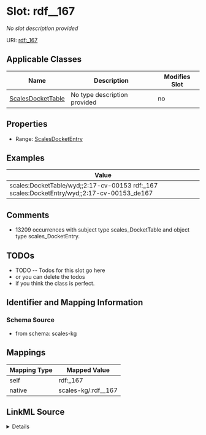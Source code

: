 

# Slot: rdf__167


_No slot description provided_





URI: [rdf:_167](http://www.w3.org/1999/02/22-rdf-syntax-ns#_167)



<!-- no inheritance hierarchy -->





## Applicable Classes

| Name | Description | Modifies Slot |
| --- | --- | --- |
| [ScalesDocketTable](../classes/ScalesDocketTable.md) | No type description provided |  no  |







## Properties

* Range: [ScalesDocketEntry](../classes/ScalesDocketEntry.md)






## Examples

| Value |
| --- |
| scales:DocketTable/wyd;;2:17-cv-00153 rdf:_167 scales:DocketEntry/wyd;;2:17-cv-00153_de167 |

## Comments

* 13209 occurrences with subject type scales_DocketTable and object type scales_DocketEntry.

## TODOs

* TODO -- Todos for this slot go here
* or you can delete the todos
* if you think the class is perfect.

## Identifier and Mapping Information







### Schema Source


* from schema: scales-kg




## Mappings

| Mapping Type | Mapped Value |
| ---  | ---  |
| self | rdf:_167 |
| native | scales-kg/:rdf__167 |




## LinkML Source

<details>
```yaml
name: rdf__167
description: No slot description provided
todos:
- TODO -- Todos for this slot go here
- or you can delete the todos
- if you think the class is perfect.
comments:
- 13209 occurrences with subject type scales_DocketTable and object type scales_DocketEntry.
examples:
- value: scales:DocketTable/wyd;;2:17-cv-00153 rdf:_167 scales:DocketEntry/wyd;;2:17-cv-00153_de167
from_schema: scales-kg
rank: 1000
slot_uri: rdf:_167
alias: rdf__167
domain_of:
- scales_DocketTable
range: scales_DocketEntry

```
</details>